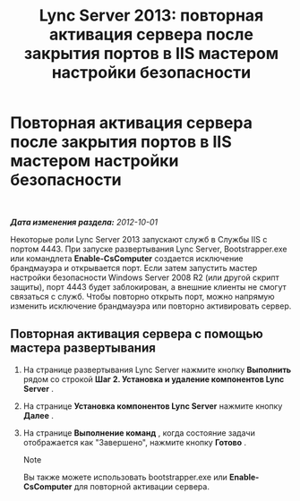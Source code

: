 ﻿---
title: 'Lync Server 2013: повторная активация сервера после закрытия портов в IIS мастером настройки безопасности'
TOCTitle: Повторная активация сервера после закрытия портов в IIS мастером настройки безопасности
ms:assetid: cb8e17cf-f8c1-4099-b63b-c242d656c26a
ms:mtpsurl: https://technet.microsoft.com/ru-ru/library/Gg398851(v=OCS.15)
ms:contentKeyID: 49311165
ms.date: 05/19/2016
mtps_version: v=OCS.15
ms.translationtype: HT
---

# Повторная активация сервера после закрытия портов в IIS мастером настройки безопасности

 

_**Дата изменения раздела:** 2012-10-01_

Некоторые роли Lync Server 2013 запускают служб в Службы IIS с портом 4443. При запуске развертывания Lync Server, Bootstrapper.exe или командлета **Enable-CsComputer** создается исключение брандмауэра и открывается порт. Если затем запустить мастер настройки безопасности Windows Server 2008 R2 (или другой скрипт защиты), порт 4443 будет заблокирован, а внешние клиенты не смогут связаться с служб. Чтобы повторно открыть порт, можно напрямую изменить исключение брандмауэра или повторно активировать сервер.

## Повторная активация сервера с помощью мастера развертывания

1.  На странице развертывания Lync Server нажмите кнопку **Выполнить** рядом со строкой **Шаг 2. Установка и удаление компонентов Lync Server** .

2.  На странице **Установка компонентов Lync Server** нажмите кнопку **Далее** .

3.  На странице **Выполнение команд** , когда состояние задачи отображается как "Завершено", нажмите кнопку **Готово** .
    
    > [!note]  
    > Вы также можете использовать bootstrapper.exe или <strong>Enable-CsComputer</strong> для повторной активации сервера.

